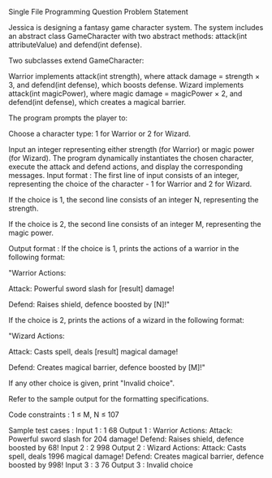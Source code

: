Single File Programming Question
Problem Statement



Jessica is designing a fantasy game character system. The system includes an abstract class GameCharacter with two abstract methods: attack(int attributeValue) and defend(int defense).



Two subclasses extend GameCharacter:

Warrior implements attack(int strength), where attack damage = strength × 3, and defend(int defense), which boosts defense.
Wizard implements attack(int magicPower), where magic damage = magicPower × 2, and defend(int defense), which creates a magical barrier.


The program prompts the player to:

Choose a character type: 1 for Warrior or 2 for Wizard.

Input an integer representing either strength (for Warrior) or magic power (for Wizard).
The program dynamically instantiates the chosen character, execute the attack and defend actions, and display the corresponding messages.
Input format :
The first line of input consists of an integer, representing the choice of the character - 1 for Warrior and 2 for Wizard.

If the choice is 1, the second line consists of an integer N, representing the strength.

If the choice is 2, the second line consists of an integer M, representing the magic power.

Output format :
If the choice is 1, prints the actions of a warrior in the following format:

"Warrior Actions:

Attack: Powerful sword slash for [result] damage!

Defend: Raises shield, defence boosted by [N]!"



If the choice is 2, prints the actions of a wizard in the following format:

"Wizard Actions:

Attack: Casts spell, deals [result] magical damage!

Defend: Creates magical barrier, defence boosted by [M]!"



If any other choice is given, print "Invalid choice".



Refer to the sample output for the formatting specifications.

Code constraints :
1 ≤ M, N ≤ 107

Sample test cases :
Input 1 :
1
68
Output 1 :
Warrior Actions:
Attack: Powerful sword slash for 204 damage!
Defend: Raises shield, defence boosted by 68!
Input 2 :
2
998
Output 2 :
Wizard Actions:
Attack: Casts spell, deals 1996 magical damage!
Defend: Creates magical barrier, defence boosted by 998!
Input 3 :
3
76
Output 3 :
Invalid choice